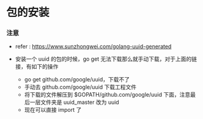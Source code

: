 # 包的安装

### 注意

* refer : https://www.sunzhongwei.com/golang-uuid-generated

* 安装一个 uuid 的包的时候，go get 无法下载那么就手动下载，对于上面的链接，有如下的操作

    * go get github.com/google/uuid，下载不了
    * 手动去 github.com/google/uuid 下载工程文件
    * 将下载的文件解压到 $GOPATH/github.com/google/uuid 下面，注意最后一层文件夹是 uuid_master 改为 uuid
    * 现在可以直接 import 了

